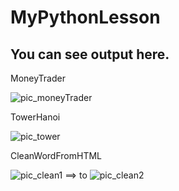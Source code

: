 # MyPythonLesson
## You can see output here.
MoneyTrader

![pic_moneyTrader](https://user-images.githubusercontent.com/100275157/156181698-0acb21cf-0d74-4c81-b889-dc7d7f8e575d.jpg)

TowerHanoi

![pic_tower](https://user-images.githubusercontent.com/100275157/156184679-62c6fba5-b751-4a47-8759-eb540d8195d0.jpg)

CleanWordFromHTML

![pic_clean1](https://user-images.githubusercontent.com/100275157/156870113-2a30fdc6-7df5-4dcb-be30-cd57d6247350.png) ==> to ![pic_clean2](https://user-images.githubusercontent.com/100275157/156870119-fb4c3318-4216-42cf-99fa-bf0319b81048.png)

